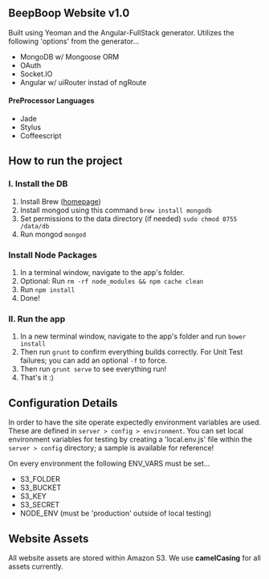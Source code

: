 BeepBoop Website v1.0
--------------------

Built using Yeoman and the Angular-FullStack generator. Utilizes the following 'options' from the generator...

- MongoDB w/ Mongoose ORM
- OAuth
- Socket.IO
- Angular w/ uiRouter instad of ngRoute

#### PreProcessor Languages
- Jade
- Stylus
- Coffeescript

## How to run the project

### I. Install the DB
1. Install Brew ([homepage](http://brew.sh/))
2. Install mongod using this command ```brew install mongodb```
3. Set permissions to the data directory (if needed) ```sudo chmod 0755 /data/db```
4. Run mongod ```mongod```

### Install Node Packages
1. In a terminal window, navigate to the app's folder.
2. Optional: Run ```rm -rf node_modules && npm cache clean```
1. Run ```npm install```
2. Done!

### II. Run the app
1. In a new terminal window, navigate to the app's folder and run ```bower install```
2. Then run ```grunt``` to confirm everything builds correctly. For Unit Test failures; you can add an optional ```-f``` to force.
3. Then run ```grunt serve``` to see everything run!
4. That's it :)


## Configuration Details
In order to have the site operate expectedly environment variables are used. These are defined in `server > config > environment`. You can set local environment variables for testing by creating a 'local.env.js' file within the `server > config` directory; a sample is available for reference!

On every environment the following ENV_VARS must be set...
- S3_FOLDER
- S3_BUCKET
- S3_KEY
- S3_SECRET
- NODE_ENV (must be 'production' outside of local testing)


## Website Assets
All website assets are stored within Amazon S3. We use **camelCasing** for all assets currently.
